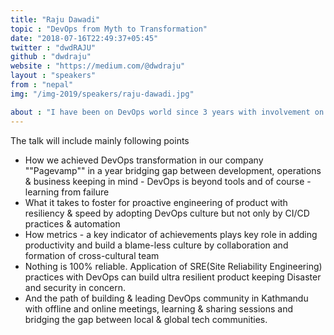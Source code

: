 ```yaml
---
title: "Raju Dawadi"
topic : "DevOps from Myth to Transformation"
date: "2018-07-16T22:49:37+05:45"
twitter : "dwdRAJU"
github : "dwdraju"
website : "https://medium.com/@dwdraju"
layout : "speakers"
from : "nepal"
img: "/img-2019/speakers/raju-dawadi.jpg"

about : "I have been on DevOps world since 3 years with involvement on both service & product based companies related to web development to FinTech implementing DevOps practices. Also, building DevOps community here in Kathmandu with meetups & sharing sessions along with connecting with global tech communities has been keeping me busy."
---
```


The talk will include mainly following points

*  How we achieved DevOps transformation in our company ""Pagevamp"" in a year bridging gap between development, operations & business keeping in mind - DevOps is beyond tools and of course - learning from failure
*  What it takes to foster for proactive engineering of product with resiliency & speed by adopting DevOps culture but not only by CI/CD practices & automation
*  How metrics - a key indicator of achievements plays key role in adding productivity and build a blame-less culture by collaboration and formation of  cross-cultural team
*  Nothing is 100% reliable. Application of SRE(Site Reliability Engineering) practices with DevOps can build ultra resilient product keeping Disaster and security in concern.
*  And the path of building & leading DevOps community in Kathmandu with offline and online meetings, learning & sharing sessions and bridging the gap between local & global tech communities.

